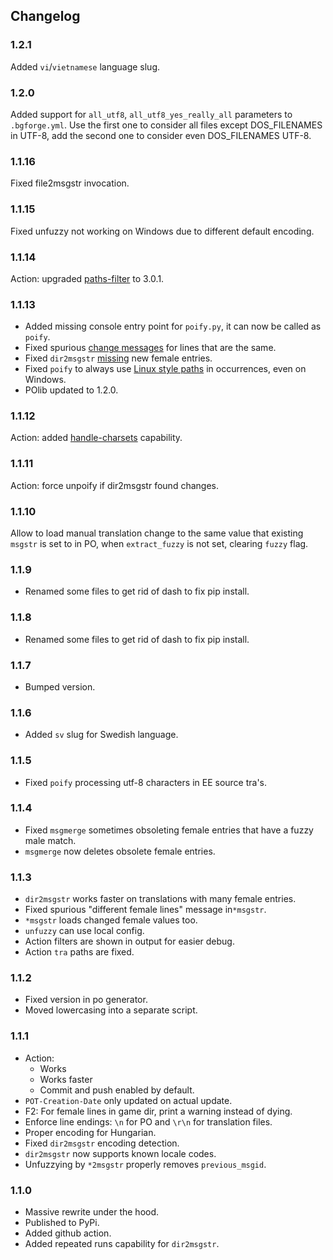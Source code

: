 ## Changelog

### 1.2.1

Added `vi`/`vietnamese` language slug.

### 1.2.0

Added support for `all_utf8`, `all_utf8_yes_really_all` parameters to `.bgforge.yml`.
Use the first one to consider all files except DOS_FILENAMES in UTF-8, add the second one to consider even DOS_FILENAMES UTF-8.

### 1.1.16

Fixed file2msgstr invocation.

### 1.1.15

Fixed unfuzzy not working on Windows due to different default encoding.

### 1.1.14

Action: upgraded [paths-filter](https://github.com/AurorNZ/paths-filter) to 3.0.1.

### 1.1.13

- Added missing console entry point for `poify.py`, it can now be called as `poify`.
- Fixed spurious [change messages](https://github.com/BGforgeNet/msg2po/issues/5) for lines that are the same.
- Fixed `dir2msgstr` [missing](https://github.com/BGforgeNet/msg2po/issues/7) new female entries.
- Fixed `poify` to always use [Linux style paths](https://github.com/BGforgeNet/msg2po/issues/4) in occurrences, even on Windows.
- POlib updated to 1.2.0.

### 1.1.12

Action: added [handle-charsets](https://github.com/BGforgeNet/handle-charsets) capability.

### 1.1.11

Action: force unpoify if dir2msgstr found changes.

### 1.1.10

Allow to load manual translation change to the same value that existing `msgstr` is set to in PO, when `extract_fuzzy` is not set, clearing `fuzzy` flag.

### 1.1.9

- Renamed some files to get rid of dash to fix pip install.

### 1.1.8

- Renamed some files to get rid of dash to fix pip install.

### 1.1.7

- Bumped version.

### 1.1.6

- Added `sv` slug for Swedish language.

### 1.1.5

- Fixed `poify` processing utf-8 characters in EE source tra's.

### 1.1.4

- Fixed `msgmerge` sometimes obsoleting female entries that have a fuzzy male match.
- `msgmerge` now deletes obsolete female entries.

### 1.1.3

- `dir2msgstr` works faster on translations with many female entries.
- Fixed spurious "different female lines" message in`*msgstr`.
- `*msgstr` loads changed female values too.
- `unfuzzy` can use local config.
- Action filters are shown in output for easier debug.
- Action `tra` paths are fixed.

### 1.1.2

- Fixed version in po generator.
- Moved lowercasing into a separate script.

### 1.1.1

- Action:
  - Works
  - Works faster
  - Commit and push enabled by default.
- `POT-Creation-Date` only updated on actual update.
- F2: For female lines in game dir, print a warning instead of dying.
- Enforce line endings: `\n` for PO and `\r\n` for translation files.
- Proper encoding for Hungarian.
- Fixed `dir2msgstr` encoding detection.
- `dir2msgstr` now supports known locale codes.
- Unfuzzying by `*2msgstr` properly removes `previous_msgid`.

### 1.1.0

- Massive rewrite under the hood.
- Published to PyPi.
- Added github action.
- Added repeated runs capability for `dir2msgstr`.
